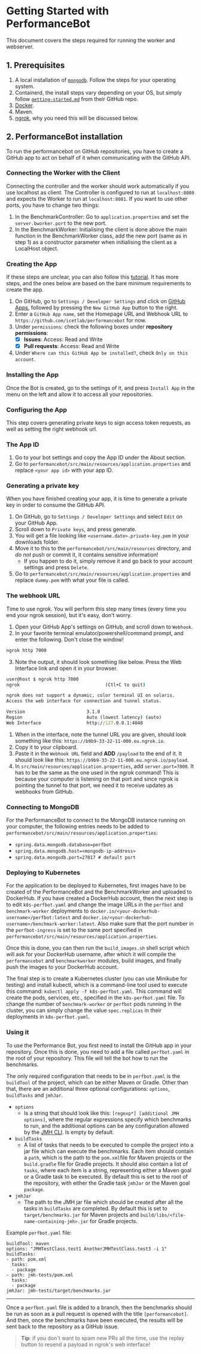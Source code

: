 # Getting Started with PerformanceBot

This document covers the steps required for running the worker and webserver.

<!-- Add shortcuts to webhook and that stuff -->

## 1. Prerequisites

1. A local installation of [`mongodb`](https://www.mongodb.com/docs/manual/administration/install-community/). Follow the steps for your operating system.
2. Containerd, the install steps vary depending on your OS, but simply follow [`getting-started.md`](https://github.com/containerd/containerd/blob/main/docs/getting-started.md) from their GitHub repo.
3. [Docker](https://docs.docker.com/get-docker/).
4. Maven.
5. [ngrok](https://ngrok.com/download), why you need this will be discussed below.

## 2. PerformanceBot installation

To run the performancebot on GitHub repositories, you have to create a GitHub app to act on behalf of it when communicating with the GitHub API.

### Connecting the Worker with the Client

Connecting the controller and the worker should work automatically if you use localhost as client. The Controller is configured to run at `localhost:8080` and expects the Worker to run at `localhost:8081`. If you want to use other ports, you have to change two things:

1. In the BenchmarkController: Go to `application.properties` and set the `server.bworker.port` to the new port.
2. In the BenchmarkWorker: Initialising the client is done above the main function in the BenchmarkWorker class, add the new port (same as in step 1) as a constructor parameter when initialising the client as a LocalHost object. 

### Creating the App

If these steps are unclear, you can also follow this [tutorial](https://docs.github.com/en/apps/creating-github-apps/creating-github-apps/creating-a-github-app). It has more steps, and the ones below are based on the bare minimum requirements to create the app.

1. On GitHub, go to `Settings / Developer Settings` and click on [GitHub Apps](https://github.com/settings/apps), followed by pressing the `New GitHub App` button to the right.
2. Enter a `GitHub App name`, set the Homepage URL and Webhook URL to `https://github.com/icetlab/performancebot` for now.
3. Under `permissions`: check the following boxes under **repository permissions**:
     - [x] **Issues**: Access: Read and Write
     - [x] **Pull requests**: Access: Read and Write
4. Under `Where can this GitHub App be installed?`, check `Only on this account`.

### Installing the App

Once the Bot is created, go to the settings of it, and press `Install App` in the menu on the left and allow it to access all your repositories.

### Configuring the App

This step covers generating private keys to sign access token requests, as well as setting the right webhook url.

### The App ID

1. Go to your bot settings and copy the App ID under the About section.
2. Go to `performancebot/src/main/resources/application.properties` and replace `<your app id>` with your app ID.

### Generating a private key

When you have finished creating your app, it is time to generate a private key in order to consume the GitHub API.

1. On GitHub, go to `Settings / Developer Settings` and select `Edit` on your GitHub App.
2. Scroll down to `Private keys`, and press generate.
3. You will get a file looking like `<username.date>.private-key.pem` in your downloads folder. 
4. Move it to this to the `performancebot/src/main/resources` directory, and *do not* push or commit it, it contains sensitive information! 
   - If you happen to do it, simply remove it and go back to your account settings and press `Delete`.
5. Go to `performancebot/src/main/resources/application.properties` and replace `dummy.pem` with what your file is called.

### The webhook URL

Time to use ngrok. You will perform this step many times (every time you end your ngrok session), but it's easy, don't worry.

1. Open your GitHub App's settings on GitHub, and scroll down to `Webhook`.
2. In your favorite terminal emulator/powershell/command prompt, and enter the following. Don't close the window!
```cmd
ngrok http 7000
```
3. Note the output, it should look something like below. Press the Web Interface link and open it in your browser.
```cmd
user@host $ ngrok http 7000
ngrok                                (Ctl+C to quit)

ngrok does not support a dynamic, color terminal UI on solaris.
Access the web interface for connection and tunnel status.

Version                       3.1.0
Region                        Auto (lowest latency) (auto)
Web Interface                 http://127.0.0.1:4040
```
1. When in the interface, note the tunnel URL you are given, should look something like this: `https://b9b9-33-22-11-000.eu.ngrok.io`. 
2. Copy it to your clipboard.
3. Paste it in the `Webhook URL` field and **ADD** `/payload` to the end of it. It should look like this: `https://b9b9-33-22-11-000.eu.ngrok.io/payload`.
4. In `src/main/resources/application.properties`, add `server.port=7000`. It has to be the same as the one used in the ngrok command! This is because your computer is listening on that port and since ngrok is pointing the tunnel to that port, we need it to receive updates as webhooks from GitHub.

### Connecting to MongoDB

For the PerformanceBot to connect to the MongoDB instance running on your computer, 
the following entries needs to be added to `performancebot/src/main/resources/application.properties`:
- `spring.data.mongodb.database=perfbot`
- `spring.data.mongodb.host=<mongodb-ip-address>`
- `spring.data.mongodb.port=27017 # default port`

### Deploying to Kubernetes

For the application to be deployed to Kubernetes, first images have to be created of the 
PerformanceBot and the BenchmarkWorker and uploaded to DockerHub. 
If you have created a DockerHub account, then the next step is to edit `k8s-perfbot.yaml` 
and change the image URLs in the `perfbot` and `benchmark-worker` deployments to `docker.io/<your-dockerhub-username>/perfbot:latest` 
and `docker.io/<your-dockerhub-username>/benchmark-worker:latest`. Also make sure that the port number in the `perfbot-ingress` is set to the same port
specified in `performancebot/src/main/resources/application.properties`.

Once this is done, you can then run the `build_images.sh` shell script which will ask for your
DockerHub username, after which it will compile the `performancebot` and 
`benchmarkworker` modules, build images, and finally push the images to 
your DockerHub account.

The final step is to create a Kubernetes cluster (you can use Minikube for testing) and install kubectl, which is a 
command-line tool used to execute this command: `kubectl apply -f k8s-perfbot.yaml`. This
command will create the pods, services, etc., specified in the `k8s-perfbot.yaml` file.
To change the number of `benchmark-worker` or `perfbot` pods running in the cluster,
you can simply change the value `spec.replicas` in their deployments in `k8s-perfbot.yaml`.

### Using it

To use the Performance Bot, you first need to install the GitHub app in your 
repository. Once this is done, you need to add a file called `perfbot.yaml` in
the root of your repository. This file will tell the bot how to run the benchmarks.

The only required configuration that needs to be in `perfbot.yaml` is the 
`buildTool` of the project, which can be either Maven or Gradle. Other than that, there are 
an additional three optional configurations: `options`, `buildTasks` and `jmhJar`.
- `options`
  - Is a string that should look like this: `[regexp*] [additional JMH options]`, where the
  regular expressions specify which benchmarks to run, and the additional options can be any
  configuration allowed by the [JMH CLI](https://github.com/guozheng/jmh-tutorial/blob/master/README.md).
  Is empty by default.
- `buildTasks`
  - A list of tasks that needs to be executed to compile the project into a 
  jar file which can execute the benchmarks. Each item should contain a `path`, which is the path to the `pom.xml`file for Maven 
  projects or the `build.gradle` file for Gradle projects. It should also contain a list of
  `tasks`, where each item is a string, representing either a Maven goal or a Gradle task
  to be executed. By default this is set to the root of the repository, with either the Gradle task `jmhJar` or the Maven goal `package`. 
- `jmhJar`
  - The path to the JMH jar file which should be created after all the tasks in 
  `buildTasks` are completed. By default this is set to `target/benchmarks.jar` for Maven projects
  and `build/libs/<file-name-containing-jmh>.jar` for Gradle projects.

Example `perfbot.yaml` file:
```
buildTool: maven
options: "JMHTestClass.test1 AnotherJMHTestClass.test3 -i 1"
buildTasks:
- path: pom.xml
  tasks:
  - package
- path: jmh-tests/pom.xml
  tasks:
  - package
jmhJar: jmh-tests/target/benchmarks.jar
```
----
Once a `perfbot.yaml` file is added to a branch, then the benchmarks should be run as soon as a 
pull request is opened with the title `[performancebot]`. And then, once the benchmarks
have been executed, the results will be sent back to the repository as a GitHub issue.

>**Tip**: if you don't want to spam new PRs all the time, use the replay button to resend a payload in ngrok's web interface! 

